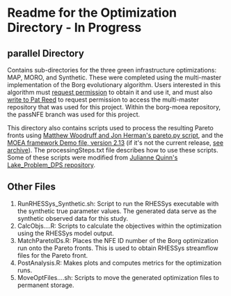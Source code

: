 # Readme for the Optimization Directory - In Progress

## parallel Directory
Contains sub-directories for the three green infrastructure optimizations: MAP, MORO, and Synthetic. These were completed using the multi-master implementation of the Borg evolutionary algorithm. Users interested in this algorithm must [request permission](http://borgmoea.org/#contact) to obtain it and use it, and must also [write to Pat Reed](https://www.engineering.cornell.edu/faculty-directory/patrick-michael-reed) to request permission to access the multi-master repository that was used for this project. Within the borg-moea repository, the passNFE branch was used for this project.

This directory also contains scripts used to process the resulting Pareto fronts using [Matthew Woodruff and Jon Herman's pareto.py script](https://github.com/matthewjwoodruff/pareto.py/blob/master/pareto.py), and the [MOEA framework Demo file, version 2.13](http://moeaframework.org/) (if it's not the current release, [see archive](http://moeaframework.org/archive.html)). The processingSteps.txt file describes how to use these scripts. Some of these scripts were modified from [Julianne Quinn's Lake_Problem_DPS repository](https://github.com/julianneq/Lake_Problem_DPS/tree/master/Optimization).

## Other Files
1. RunRHESSys_Synthetic.sh: Script to run the RHESSys executable with the synthetic true parameter values. The generated data serve as the synthetic observed data for this study.
2. CalcObjs....R: Scripts to calculate the objectives within the optimization using the RHESSys model output.
3. MatchParetoIDs.R: Places the NFE ID number of the Borg optimization run onto the Pareto fronts. This is used to obtain RHESSys streamflow files for the Pareto front.
4. PostAnalysis.R: Makes plots and computes metrics for the optimization runs.
5. MoveOptFiles....sh: Scripts to move the generated optimization files to permanent storage.
